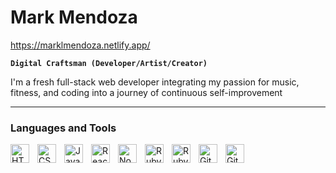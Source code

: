 # Mark Mendoza

https://marklmendoza.netlify.app/

**`Digital Craftsman (Developer/Artist/Creator)`**

I'm a fresh full-stack web developer integrating my passion for music, fitness, and coding into a journey of continuous self-improvement

---

### Languages and Tools

<img align="left" alt="HTML" width="30px" style="padding-right:10px;" src="https://cdn.jsdelivr.net/gh/devicons/devicon/icons/html5/html5-plain.svg" />
<img align="left" alt="CSS" width="30px" style="padding-right:10px;" src="https://cdn.jsdelivr.net/gh/devicons/devicon/icons/css3/css3-plain.svg" />
<img align="left" alt="JavaScript" width="30px" style="padding-right:10px;" src="https://cdn.jsdelivr.net/gh/devicons/devicon/icons/javascript/javascript-plain.svg" />
<img align="left" alt="React" width="30px" style="padding-right:10px;" src="https://cdn.jsdelivr.net/gh/devicons/devicon/icons/react/react-original.svg" />
<img align="left" alt="NodeJS" width="30px" style="padding-right:10px;" src="https://cdn.jsdelivr.net/gh/devicons/devicon/icons/nodejs/nodejs-original.svg" />
<img align="left" alt="Ruby" width="30px" style="padding-right:10px;" src="https://cdn.jsdelivr.net/gh/devicons/devicon@latest/icons/ruby/ruby-original.svg" />
<img align="left" alt="Ruby" width="30px" style="padding-right:10px;" src="https://cdn.jsdelivr.net/gh/devicons/devicon@latest/icons/rails/rails-plain.svg" />
<img align="left" alt="Git" width="30px" style="padding-right:10px;" src="https://cdn.jsdelivr.net/gh/devicons/devicon/icons/git/git-original.svg" />
<img align="left" alt="GitHub" width="30px" style="padding-right:10px;" src="https://cdn.jsdelivr.net/gh/devicons/devicon@latest/icons/swift/swift-original.svg" />
          
